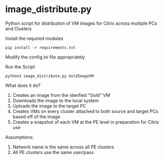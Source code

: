 # image_distribute.py

Python script for distribution of VM images for Citrix across multiple PCs and Clusters

Install the required modules

    pip install -r requirements.txt

Modify the config.ini file appropriately

Run the Script

    python3 image_distribute.py GoldImageVM

What does it do?

1. Creates an image from the idenfied "Gold" VM
2. Downloads the image to the local system
2. Uploads the image to the target PC
3. Creates VMs on every cluster attached to both source and target PCs based off of the image
4. Creates a snapshot of each VM at the PE level in preparation for Citrix use

Assumptions:

1. Network name is the same across all PE clusters
2. All PE clusters use the same user/pass